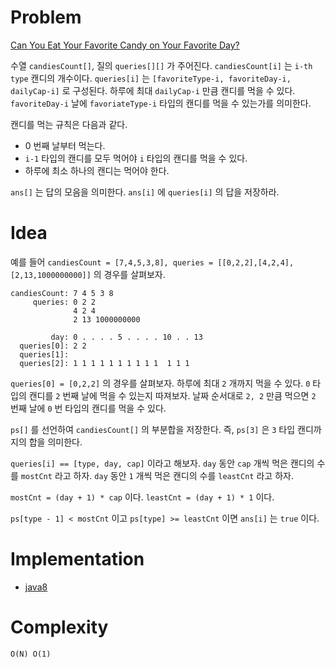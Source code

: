 # Problem

[Can You Eat Your Favorite Candy on Your Favorite Day?](https://leetcode.com/problems/can-you-eat-your-favorite-candy-on-your-favorite-day/)

수열 `candiesCount[]`, 질의 `queries[][]` 가
주어진다. `candiesCount[i]` 는 `i-th type` 캔디의 개수이다.
`queries[i]` 는 `[favoriteType-i, favoriteDay-i, dailyCap-i]` 로
구성된다. 하루에 최대 `dailyCap-i` 만큼 캔디를 먹을 수 있다.
`favoriteDay-i` 날에 `favoriateType-i` 타입의 캔디를 먹을 수 있는가를
의미한다.

캔디를 먹는 규칙은 다음과 같다.

* 0 번째 날부터 먹는다.
* `i-1` 타입의 캔디를 모두 먹어야 `i` 타입의 캔디를 먹을 수 있다.
* 하루에 최소 하나의 캔디는 먹어야 한다.

`ans[]` 는 답의 모음을 의미한다. `ans[i]` 에 `queries[i]` 의 답을
저장하라.

# Idea

예를 들어 `candiesCount = [7,4,5,3,8], queries =
[[0,2,2],[4,2,4],[2,13,1000000000]]` 의 경우를 살펴보자.

```
candiesCount: 7 4 5 3 8
     queries: 0 2 2
              4 2 4
              2 13 1000000000

         day: 0 . . . . 5 . . . . 10 . . 13
  queries[0]: 2 2 
  queries[1]: 
  queries[2]: 1 1 1 1 1 1 1 1 1 1  1 1 1 
```

`queries[0] = [0,2,2]` 의 경우를 살펴보자. 하루에 최대 `2`
개까지 먹을 수 있다. `0` 타입의 캔디를 `2` 번째 날에 먹을
수 있는지 따져보자. 날짜 순서대로 `2, 2` 만큼 먹으면 `2` 번째 날에
`0` 번 타입의 캔디를 먹을 수 있다.

`ps[]` 를 선언하여 `candiesCount[]` 의 부분합을 저장한다. 즉, 
`ps[3]` 은 `3` 타입 캔디까지의 합을 의미한다.

`queries[i] == [type, day, cap]` 이라고 해보자. `day` 동안
`cap` 개씩 먹은 캔디의 수를 `mostCnt` 라고 하자. `day` 동안
`1` 개씩 먹은 캔디의 수를 `leastCnt` 라고 하자.

`mostCnt = (day + 1) * cap` 이다. `leastCnt = (day + 1) * 1` 이다.

`ps[type - 1] < mostCnt` 이고 `ps[type] >= leastCnt` 이면 `ans[i]`
는 `true` 이다.

# Implementation

* [java8](Solution.java)

# Complexity

```
O(N) O(1)
```
